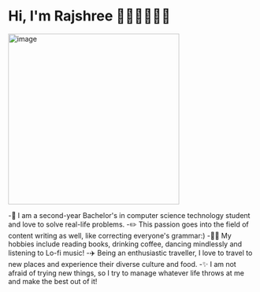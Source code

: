 # Hi, I'm Rajshree 👩🏽‍🎓👩🏽‍💻

<img width="347" alt="image" src="https://user-images.githubusercontent.com/101933712/197324503-7bb6d40a-314c-4d39-b6c1-4f33c5e889d2.png">


-🏫 I am a second-year Bachelor's in computer science technology student and love to solve real-life problems. 
-✏️ This passion goes into the field of content writing as well, like correcting everyone's grammar:)
-💃🏽 My hobbies include reading books, drinking coffee, dancing mindlessly and listening to Lo-fi music!
-✈️ Being an enthusiastic traveller, I love to travel to new places and experience their diverse culture and food.
-✨ I am not afraid of trying new things, so I try to manage whatever life throws at me and make the best out of it!

